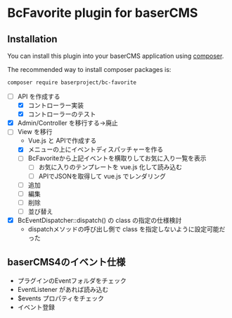 # BcFavorite plugin for baserCMS

## Installation

You can install this plugin into your baserCMS application using [composer](https://getcomposer.org).

The recommended way to install composer packages is:

```
composer require baserproject/bc-favorite
```

- [ ] API を作成する
  - [x] コントローラー実装
  - [x] コントローラーのテスト
- [x] Admin/Controller を移行する→廃止
- [ ] View を移行
  - Vue.js と APIで作成する
  - [x] メニューの上にイベントディスパッチャーを作る
  - [ ] BcFavoriteから上記イベントを横取りしてお気に入り一覧を表示
    - [ ] お気に入りのテンプレートを vue.js 化して読み込む
    - [ ] APIでJSONを取得して vue.js でレンダリング
  - [ ] 追加
  - [ ] 編集
  - [ ] 削除
  - [ ] 並び替え
- [x] BcEventDispatcher::dispatch() の class の指定の仕様検討
  - dispatchメソッドの呼び出し側で class を指定しないように設定可能だった

## baserCMS4のイベント仕様

- プラグインのEventフォルダをチェック
- EventListener があれば読み込む
- $events プロパティをチェック
- イベント登録



